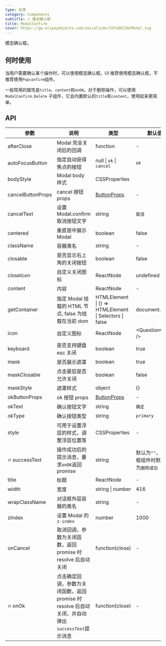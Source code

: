 ```yaml
---
type: 反馈
category: Components
subtitle: 🔥 模态确认框
title: ModalConfirm
cover: https://gw.alipayobjects.com/zos/alicdn/3StSdUlSH/Modal.svg
---
```


模态确认框。

## 何时使用

当用户需要确认某个操作时，可以使用模态确认框。UI 推荐使用模态确认框，不推荐使用`Popconfirm`组件。

一般常用的属性是`title`、`content`和`onOK`。对于删除操作，可以使用 `ModalConfirm.Delete` 子组件，它会内置默认的`title`和`content`，使用起来更简单。

## API

| 参数 | 说明 | 类型 | 默认值 | 版本 |
| --- | --- | --- | --- | --- |
| afterClose | Modal 完全关闭后的回调 | function | - | 4.9.0 |
| autoFocusButton | 指定自动获得焦点的按钮 | null \| `ok` \| `cancel` | `ok` |  |
| bodyStyle | Modal body 样式 | CSSProperties |  | 4.8.0 |
| cancelButtonProps | cancel 按钮 props | [ButtonProps](/components/button/#API) | - |  |
| cancelText | 设置 Modal.confirm 取消按钮文字 | string | `取消` |  |
| centered | 垂直居中展示 Modal | boolean | false |  |
| className | 容器类名 | string | - |  |
| closable | 是否显示右上角的关闭按钮 | boolean | false | 4.9.0 |
| closeIcon | 自定义关闭图标 | ReactNode | undefined | 4.9.0 |
| content | 内容 | ReactNode | - |  |
| getContainer | 指定 Modal 挂载的 HTML 节点, false 为挂载在当前 dom | HTMLElement \| () => HTMLElement \| Selectors \| false | document.body |  |
| icon | 自定义图标 | ReactNode | &lt;QuestionCircle /> |  |
| keyboard | 是否支持键盘 esc 关闭 | boolean | true |  |
| mask | 是否展示遮罩 | boolean | true |  |
| maskClosable | 点击蒙层是否允许关闭 | boolean | false |  |
| maskStyle | 遮罩样式 | object | {} |  |
| okButtonProps | ok 按钮 props | [ButtonProps](/components/button/#API) | - |  |
| okText | 确认按钮文字 | string | `确定` |  |
| okType | 确认按钮类型 | string | `primary` |  |
| style | 可用于设置浮层的样式，调整浮层位置等 | CSSProperties | - |  |
| 🔥 successText | 操作成功后的提示消息，要求`onOK`返回 promise | string | 默认为`""`，删除框组件时默认值为`删除成功` |  |
| title | 标题 | ReactNode | - |  |
| width | 宽度 | string \| number | 416 |  |
| wrapClassName | 对话框外层容器的类名 | string | - | 4.18.0 |
| zIndex | 设置 Modal 的 `z-index` | number | 1000 |  |
| onCancel | 取消回调，参数为关闭函数，返回 promise 时 resolve 后自动关闭 | function(close) | - |  |
| 🔥 onOk | 点击确定回调，参数为关闭函数，返回 promise 时 resolve 后自动关闭，并自动弹出`successText`提示消息 | function(close) | - |  |
